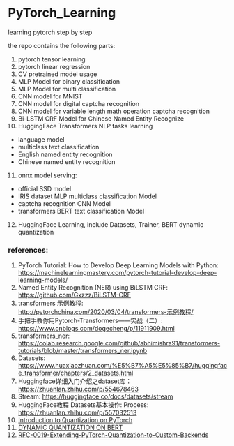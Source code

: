 # PyTorch_Learning

learning pytorch step by step

the repo contains the following parts:

1. pytorch tensor learning
2. pytorch linear regression
3. CV pretrained model usage
4. MLP Model for binary classification
5. MLP Model for multi classification
6. CNN model for MNIST
7. CNN model for digital captcha recognition
8. CNN model for variable length math operation captcha recognition
9. Bi-LSTM CRF Model for Chinese Named Entity Recognize
10. HuggingFace Transformers NLP tasks learning

- language model
- multiclass text classification
- English named entity recognition
- Chinese named entity recognition

11. onnx model serving: 

- official SSD model
- IRIS dataset MLP multiclass classification Model
- captcha recognition CNN Model
- transformers BERT text classification Model

12. HuggingFace Learning, include Datasets, Trainer, BERT dynamic quantization


### references:

1. PyTorch Tutorial: How to Develop Deep Learning Models with Python: https://machinelearningmastery.com/pytorch-tutorial-develop-deep-learning-models/
2. Named Entity Recognition (NER) using BiLSTM CRF: https://github.com/Gxzzz/BiLSTM-CRF
3. transformers 示例教程: http://pytorchchina.com/2020/03/04/transformers-示例教程/
4. 手把手教你用Pytorch-Transformers——实战（二）: https://www.cnblogs.com/dogecheng/p/11911909.html
5. transformers_ner: https://colab.research.google.com/github/abhimishra91/transformers-tutorials/blob/master/transformers_ner.ipynb
6. Datasets: https://www.huaxiaozhuan.com/%E5%B7%A5%E5%85%B7/huggingface_transformer/chapters/2_datasets.html
7. Huggingface详细入门介绍之dataset库：https://zhuanlan.zhihu.com/p/554678463
8. Stream: https://huggingface.co/docs/datasets/stream
9. HuggingFace教程 Datasets基本操作: Process: https://zhuanlan.zhihu.com/p/557032513
10. [Introduction to Quantization on PyTorch](https://pytorch.org/blog/introduction-to-quantization-on-pytorch/)
11. [DYNAMIC QUANTIZATION ON BERT](https://pytorch.org/tutorials/intermediate/dynamic_quantization_bert_tutorial.html)
12. [RFC-0019-Extending-PyTorch-Quantization-to-Custom-Backends](https://github.com/pytorch/rfcs/blob/master/RFC-0019-Extending-PyTorch-Quantization-to-Custom-Backends.md)